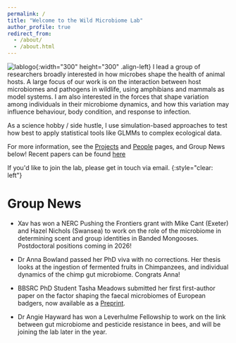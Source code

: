 ```yaml
---
permalink: /
title: "Welcome to the Wild Microbiome Lab"
author_profile: true
redirect_from: 
  - /about/
  - /about.html
---
```


![lablogo](images/xavlablogo.png){:width="300" height="300" .align-left}
I lead a group of researchers broadly interested in how microbes shape the health of animal hosts. A large focus of our work is on the interaction between host microbiomes and pathogens in wildlife, using amphibians and mammals as model systems. I am also interested in the forces that shape variation among individuals in their microbiome dynamics, and how this variation may influence behaviour, body condition, and response to infection. 

As a science hobby / side hustle, I use simulation-based approaches to test how best to apply statistical tools like GLMMs to complex ecological data. 

For more information, see the [Projects](projects.md) and [People](people.md) pages, and Group News below! Recent papers can be found [here](papers.md)

If you'd like to join the lab, please get in touch via email. 
{:style="clear: left"}


Group News 
======

- Xav has won a NERC Pushing the Frontiers grant with Mike Cant (Exeter) and Hazel Nichols (Swansea) to work on the role of the microbiome in determining scent and group identities in Banded Mongooses. Postdoctoral positions coming in 2026!

- Dr Anna Bowland passed her PhD viva with no corrections. Her thesis looks at the ingestion of fermented fruits in Chimpanzees, and individual dynamics 
of the chimp gut microbiome. Congrats Anna!

- BBSRC PhD Student Tasha Meadows submitted her first first-author paper on the factor shaping the faecal microbiomes of European badgers, now available as a [Preprint](https://ecoevorxiv.org/repository/dashboard/9441/). 

- Dr Angie Hayward has won a Leverhulme Fellowship to work on the link between gut microbiome and pesticide resistance in bees, and will be joining the lab later in the year.  



